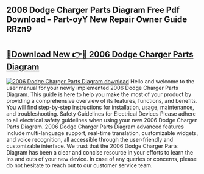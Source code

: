 ## 2006 Dodge Charger Parts Diagram Free Pdf Download - Part-oyY New Repair Owner Guide RRzn9

# <h2><a href="http://dftvrtj.blite.top/?on=2006+Dodge+Charger+Parts+Diagram">🔗Download New 👉🔴 2006 Dodge Charger Parts Diagram</a></h2>

[![2006 Dodge Charger Parts Diagram download](https://i.imgur.com/lujVjoI.png)](http://dftvrtj.blite.top/?on=2006+Dodge+Charger+Parts+Diagram)
Hello and welcome to the user manual for your newly implemented 2006 Dodge Charger Parts Diagram. This guide is here to help you make the most of your product by providing a comprehensive overview of its features, functions, and benefits. You will find step-by-step instructions for installation, usage, maintenance, and troubleshooting. Safety Guidelines for Electrical Devices Please adhere to all electrical safety guidelines when using your new 2006 Dodge Charger Parts Diagram. 2006 Dodge Charger Parts Diagram advanced features include multi-language support, real-time translation, customizable widgets, and voice recognition, all accessible through the user-friendly and customizable interface. We trust that the 2006 Dodge Charger Parts Diagram has been a clear and concise resource in your efforts to learn the ins and outs of your new device. In case of any queries or concerns, please do not hesitate to reach out to our customer service team.

